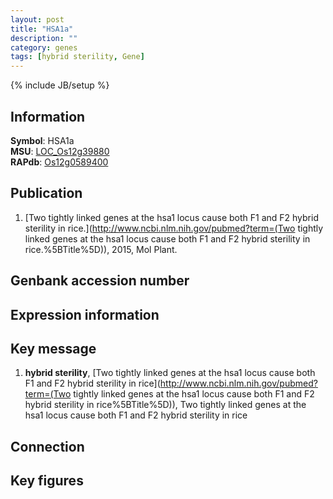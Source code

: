 ```yaml
---
layout: post
title: "HSA1a"
description: ""
category: genes
tags: [hybrid sterility, Gene]
---
```

{% include JB/setup %}

## Information
__Symbol__: HSA1a  
__MSU__: [LOC_Os12g39880](http://rice.plantbiology.msu.edu/cgi-bin/ORF_infopage.cgi?orf=LOC_Os12g39880)  
__RAPdb__: [Os12g0589400](http://rapdb.dna.affrc.go.jp/viewer/gbrowse_details/irgsp1?name=Os12g0589400)  

## Publication
1. [Two tightly linked genes at the hsa1 locus cause both F1 and F2 hybrid sterility in rice.](http://www.ncbi.nlm.nih.gov/pubmed?term=(Two tightly linked genes at the hsa1 locus cause both F1 and F2 hybrid sterility in rice.%5BTitle%5D)), 2015, Mol Plant.

## Genbank accession number

## Expression information

## Key message
1. __hybrid sterility__, [Two tightly linked genes at the hsa1 locus cause both F1 and F2 hybrid sterility in rice](http://www.ncbi.nlm.nih.gov/pubmed?term=(Two tightly linked genes at the hsa1 locus cause both F1 and F2 hybrid sterility in rice%5BTitle%5D)), Two tightly linked genes at the hsa1 locus cause both F1 and F2 hybrid sterility in rice

## Connection

## Key figures


